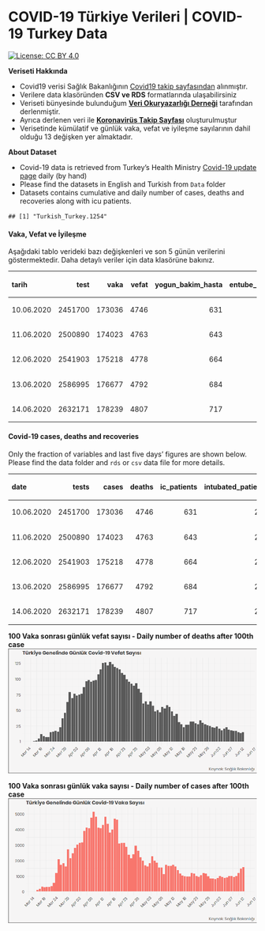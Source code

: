 COVID-19 Türkiye Verileri | COVID-19 Turkey Data
================

[![License: CC
BY 4.0](https://img.shields.io/badge/License-CC%20BY%204.0-lightgrey.svg)](https://creativecommons.org/licenses/by/4.0/deed.es)

**Veriseti Hakkında**

  - Covid19 verisi Sağlık Bakanlığının [Covid19 takip
    sayfasından](https://covid19.saglik.gov.tr/) alınmıştır.
  - Verilere data klasöründen **CSV ve RDS** formatlarında
    ulaşabilirsiniz
  - Veriseti bünyesinde bulunduğum **[Veri Okuryazarlığı
    Derneği](https://twitter.com/voydorg)** tarafından derlenmiştir.
  - Ayrıca derlenen veri ile **[Koronavirüs Takip
    Sayfası](https://veribulteni.voyd.org.tr/koronavirus-takip/)**
    oluşturulmuştur
  - Verisetinde kümülatif ve günlük vaka, vefat ve iyileşme sayılarının
    dahil olduğu 13 değişken yer almaktadır.

**About Dataset**

  - Covid-19 data is retrieved from Turkey’s Health Ministry [Covid-19
    update page](https://covid19.saglik.gov.tr/) daily (by hand)
  - Please find the datasets in English and Turkish from `Data` folder
  - Datasets contains cumulative and daily number of cases, deaths and
    recoveries along with icu patients.

<!-- end list -->

    ## [1] "Turkish_Turkey.1254"

#### Vaka, Vefat ve İyileşme

Aşağıdaki tablo verideki bazı değişkenleri ve son 5 günün verilerini
göstermektedir. Daha detaylı veriler için data klasörüne bakınız.

<table>

<thead>

<tr>

<th style="text-align:left;">

tarih

</th>

<th style="text-align:right;">

test

</th>

<th style="text-align:right;">

vaka

</th>

<th style="text-align:right;">

vefat

</th>

<th style="text-align:right;">

yogun\_bakim\_hasta

</th>

<th style="text-align:right;">

entube\_hasta

</th>

<th style="text-align:right;">

iyilesme

</th>

<th style="text-align:right;">

gunluk\_vefat

</th>

<th style="text-align:right;">

gunluk\_vaka

</th>

</tr>

</thead>

<tbody>

<tr>

<td style="text-align:left;">

10.06.2020

</td>

<td style="text-align:right;">

2451700

</td>

<td style="text-align:right;">

173036

</td>

<td style="text-align:right;">

4746

</td>

<td style="text-align:right;">

631

</td>

<td style="text-align:right;">

280

</td>

<td style="text-align:right;">

146839

</td>

<td style="text-align:right;">

17

</td>

<td style="text-align:right;">

922

</td>

</tr>

<tr>

<td style="text-align:left;">

11.06.2020

</td>

<td style="text-align:right;">

2500890

</td>

<td style="text-align:right;">

174023

</td>

<td style="text-align:right;">

4763

</td>

<td style="text-align:right;">

643

</td>

<td style="text-align:right;">

266

</td>

<td style="text-align:right;">

147860

</td>

<td style="text-align:right;">

17

</td>

<td style="text-align:right;">

987

</td>

</tr>

<tr>

<td style="text-align:left;">

12.06.2020

</td>

<td style="text-align:right;">

2541903

</td>

<td style="text-align:right;">

175218

</td>

<td style="text-align:right;">

4778

</td>

<td style="text-align:right;">

664

</td>

<td style="text-align:right;">

282

</td>

<td style="text-align:right;">

149102

</td>

<td style="text-align:right;">

15

</td>

<td style="text-align:right;">

1195

</td>

</tr>

<tr>

<td style="text-align:left;">

13.06.2020

</td>

<td style="text-align:right;">

2586995

</td>

<td style="text-align:right;">

176677

</td>

<td style="text-align:right;">

4792

</td>

<td style="text-align:right;">

684

</td>

<td style="text-align:right;">

284

</td>

<td style="text-align:right;">

150087

</td>

<td style="text-align:right;">

14

</td>

<td style="text-align:right;">

1459

</td>

</tr>

<tr>

<td style="text-align:left;">

14.06.2020

</td>

<td style="text-align:right;">

2632171

</td>

<td style="text-align:right;">

178239

</td>

<td style="text-align:right;">

4807

</td>

<td style="text-align:right;">

717

</td>

<td style="text-align:right;">

290

</td>

<td style="text-align:right;">

151417

</td>

<td style="text-align:right;">

15

</td>

<td style="text-align:right;">

1562

</td>

</tr>

</tbody>

</table>

#### Covid-19 cases, deaths and recoveries

Only the fraction of variables and last five days’ figures are shown
below. Please find the data folder and `rds` or `csv` data file for more
details.

<table>

<thead>

<tr>

<th style="text-align:left;">

date

</th>

<th style="text-align:right;">

tests

</th>

<th style="text-align:right;">

cases

</th>

<th style="text-align:right;">

deaths

</th>

<th style="text-align:right;">

ic\_patients

</th>

<th style="text-align:right;">

intubated\_patients

</th>

<th style="text-align:right;">

recovered

</th>

<th style="text-align:right;">

daily\_death

</th>

<th style="text-align:right;">

daily\_case

</th>

</tr>

</thead>

<tbody>

<tr>

<td style="text-align:left;">

10.06.2020

</td>

<td style="text-align:right;">

2451700

</td>

<td style="text-align:right;">

173036

</td>

<td style="text-align:right;">

4746

</td>

<td style="text-align:right;">

631

</td>

<td style="text-align:right;">

280

</td>

<td style="text-align:right;">

146839

</td>

<td style="text-align:right;">

17

</td>

<td style="text-align:right;">

922

</td>

</tr>

<tr>

<td style="text-align:left;">

11.06.2020

</td>

<td style="text-align:right;">

2500890

</td>

<td style="text-align:right;">

174023

</td>

<td style="text-align:right;">

4763

</td>

<td style="text-align:right;">

643

</td>

<td style="text-align:right;">

266

</td>

<td style="text-align:right;">

147860

</td>

<td style="text-align:right;">

17

</td>

<td style="text-align:right;">

987

</td>

</tr>

<tr>

<td style="text-align:left;">

12.06.2020

</td>

<td style="text-align:right;">

2541903

</td>

<td style="text-align:right;">

175218

</td>

<td style="text-align:right;">

4778

</td>

<td style="text-align:right;">

664

</td>

<td style="text-align:right;">

282

</td>

<td style="text-align:right;">

149102

</td>

<td style="text-align:right;">

15

</td>

<td style="text-align:right;">

1195

</td>

</tr>

<tr>

<td style="text-align:left;">

13.06.2020

</td>

<td style="text-align:right;">

2586995

</td>

<td style="text-align:right;">

176677

</td>

<td style="text-align:right;">

4792

</td>

<td style="text-align:right;">

684

</td>

<td style="text-align:right;">

284

</td>

<td style="text-align:right;">

150087

</td>

<td style="text-align:right;">

14

</td>

<td style="text-align:right;">

1459

</td>

</tr>

<tr>

<td style="text-align:left;">

14.06.2020

</td>

<td style="text-align:right;">

2632171

</td>

<td style="text-align:right;">

178239

</td>

<td style="text-align:right;">

4807

</td>

<td style="text-align:right;">

717

</td>

<td style="text-align:right;">

290

</td>

<td style="text-align:right;">

151417

</td>

<td style="text-align:right;">

15

</td>

<td style="text-align:right;">

1562

</td>

</tr>

</tbody>

</table>

**100 Vaka sonrası günlük vefat sayısı - Daily number of deaths after
100th case** ![](README_files/figure-gfm/unnamed-chunk-4-1.png)<!-- -->

**100 Vaka sonrası günlük vaka sayısı - Daily number of cases after
100th case** ![](README_files/figure-gfm/unnamed-chunk-5-1.png)<!-- -->
